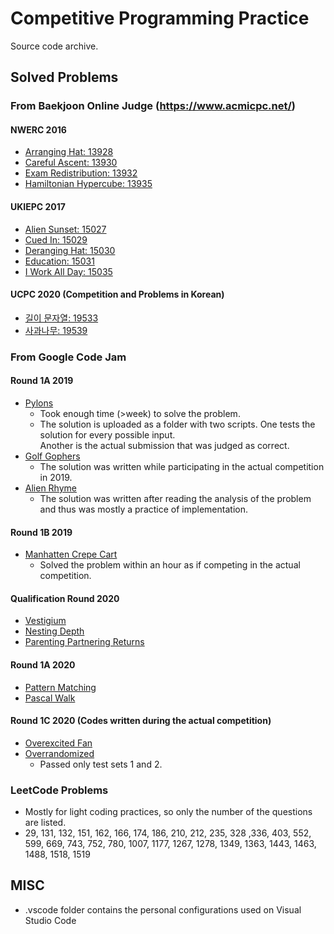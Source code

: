 # Competitive Programming Practice
Source code archive.  
## Solved Problems
### From Baekjoon Online Judge (https://www.acmicpc.net/)
#### NWERC 2016
* [Arranging Hat: 13928](https://www.acmicpc.net/problem/13928)  
* [Careful Ascent: 13930](https://www.acmicpc.net/problem/13930)
* [Exam Redistribution: 13932](https://www.acmicpc.net/problem/13932)
* [Hamiltonian Hypercube: 13935](https://www.acmicpc.net/problem/13935)
#### UKIEPC 2017
* [Alien Sunset: 15027](https://www.acmicpc.net/problem/15027)
* [Cued In: 15029](https://www.acmicpc.net/problem/15029)
* [Deranging Hat: 15030](https://www.acmicpc.net/problem/15030)
* [Education: 15031](https://www.acmicpc.net/problem/15031)
* [I Work All Day: 15035](https://www.acmicpc.net/problem/15035)
#### UCPC 2020 (Competition and Problems in Korean)
* [길이 문자열: 19533](https://www.acmicpc.net/problem/19533)
* [사과나무: 19539](https://www.acmicpc.net/problem/19539)
### From Google Code Jam  
#### Round 1A 2019
* [Pylons](https://codingcompetitions.withgoogle.com/codejam/round/0000000000051635)
    * Took enough time (>week) to solve the problem. 
    * The solution is uploaded as a folder with two scripts. One tests the solution for every possible input.  
    Another is the actual submission that was judged as correct.
* [Golf Gophers](https://codingcompetitions.withgoogle.com/codejam/round/0000000000051635)
    * The solution was written while participating in the actual competition in 2019. 
* [Alien Rhyme](https://codingcompetitions.withgoogle.com/codejam/round/0000000000051635)
    * The solution was written after reading the analysis of the problem and thus was mostly a practice of implementation.
#### Round 1B 2019
* [Manhatten Crepe Cart](https://codingcompetitions.withgoogle.com/codejam/round/0000000000051706)
    * Solved the problem within an hour as if competing in the actual competition.
#### Qualification Round 2020
* [Vestigium](https://codingcompetitions.withgoogle.com/codejam/round/000000000019fd27)  
* [Nesting Depth](https://codingcompetitions.withgoogle.com/codejam/round/000000000019fd27)
* [Parenting Partnering Returns](https://codingcompetitions.withgoogle.com/codejam/round/000000000019fd27)
#### Round 1A 2020
* [Pattern Matching](https://codingcompetitions.withgoogle.com/codejam/round/000000000019fd74)
* [Pascal Walk](https://codingcompetitions.withgoogle.com/codejam/round/000000000019fd74)
#### Round 1C 2020 (Codes written during the actual competition)
* [Overexcited Fan](https://codingcompetitions.withgoogle.com/codejam/round/000000000019fef4)
* [Overrandomized](https://codingcompetitions.withgoogle.com/codejam/round/000000000019fef4)
    * Passed only test sets 1 and 2.
### LeetCode Problems
* Mostly for light coding practices, so only the number of the questions are listed.
* 29, 131, 132, 151, 162, 166, 174, 186, 210, 212, 235, 328 ,336, 403, 552, 599, 669, 743, 752, 780, 1007, 1177, 1267, 1278, 1349, 1363, 1443, 1463, 1488, 1518, 1519
## MISC
* .vscode folder contains the personal configurations used on Visual Studio Code